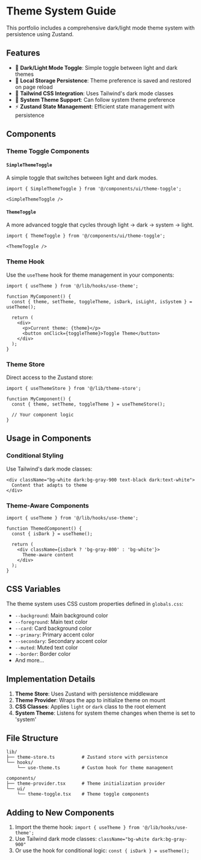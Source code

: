 # Theme System Guide

This portfolio includes a comprehensive dark/light mode theme system with persistence using Zustand.

## Features

- 🌙 **Dark/Light Mode Toggle**: Simple toggle between light and dark themes
- 💾 **Local Storage Persistence**: Theme preference is saved and restored on page reload
- 🎨 **Tailwind CSS Integration**: Uses Tailwind's dark mode classes
- 🔄 **System Theme Support**: Can follow system theme preference
- ⚡ **Zustand State Management**: Efficient state management with persistence

## Components

### Theme Toggle Components

#### `SimpleThemeToggle`
A simple toggle that switches between light and dark modes.

```tsx
import { SimpleThemeToggle } from '@/components/ui/theme-toggle';

<SimpleThemeToggle />
```

#### `ThemeToggle`
A more advanced toggle that cycles through light → dark → system → light.

```tsx
import { ThemeToggle } from '@/components/ui/theme-toggle';

<ThemeToggle />
```

### Theme Hook

Use the `useTheme` hook for theme management in your components:

```tsx
import { useTheme } from '@/lib/hooks/use-theme';

function MyComponent() {
  const { theme, setTheme, toggleTheme, isDark, isLight, isSystem } = useTheme();
  
  return (
    <div>
      <p>Current theme: {theme}</p>
      <button onClick={toggleTheme}>Toggle Theme</button>
    </div>
  );
}
```

### Theme Store

Direct access to the Zustand store:

```tsx
import { useThemeStore } from '@/lib/theme-store';

function MyComponent() {
  const { theme, setTheme, toggleTheme } = useThemeStore();
  
  // Your component logic
}
```

## Usage in Components

### Conditional Styling

Use Tailwind's dark mode classes:

```tsx
<div className="bg-white dark:bg-gray-900 text-black dark:text-white">
  Content that adapts to theme
</div>
```

### Theme-Aware Components

```tsx
import { useTheme } from '@/lib/hooks/use-theme';

function ThemedComponent() {
  const { isDark } = useTheme();
  
  return (
    <div className={isDark ? 'bg-gray-800' : 'bg-white'}>
      Theme-aware content
    </div>
  );
}
```

## CSS Variables

The theme system uses CSS custom properties defined in `globals.css`:

- `--background`: Main background color
- `--foreground`: Main text color
- `--card`: Card background color
- `--primary`: Primary accent color
- `--secondary`: Secondary accent color
- `--muted`: Muted text color
- `--border`: Border color
- And more...

## Implementation Details

1. **Theme Store**: Uses Zustand with persistence middleware
2. **Theme Provider**: Wraps the app to initialize theme on mount
3. **CSS Classes**: Applies `light` or `dark` class to the root element
4. **System Theme**: Listens for system theme changes when theme is set to 'system'

## File Structure

```
lib/
├── theme-store.ts          # Zustand store with persistence
└── hooks/
    └── use-theme.ts        # Custom hook for theme management

components/
├── theme-provider.tsx      # Theme initialization provider
└── ui/
    └── theme-toggle.tsx    # Theme toggle components
```

## Adding to New Components

1. Import the theme hook: `import { useTheme } from '@/lib/hooks/use-theme';`
2. Use Tailwind dark mode classes: `className="bg-white dark:bg-gray-900"`
3. Or use the hook for conditional logic: `const { isDark } = useTheme();`
